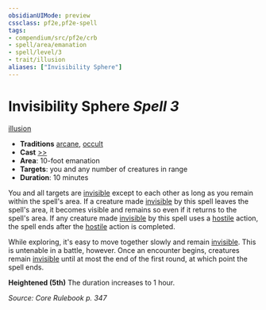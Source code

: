 ```yaml
---
obsidianUIMode: preview
cssclass: pf2e,pf2e-spell
tags:
- compendium/src/pf2e/crb
- spell/area/emanation
- spell/level/3
- trait/illusion
aliases: ["Invisibility Sphere"]
---
```

# Invisibility Sphere *Spell 3*   
[illusion](illusion.md "Illusion School Trait")  

- **Traditions** [arcane](arcane.md "Arcane Tradition Trait"), [occult](occult.md "Occult Tradition Trait")
- **Cast** [>>](chapter-9-playing-the-game.md#Actions "Two-Action") 
- **Area**: 10-foot emanation
- **Targets**: you and any number of creatures in range
- **Duration**: 10 minutes

You and all targets are [invisible](conditions.md#Invisible) except to each other as long as you remain within the spell's area. If a creature made [invisible](conditions.md#Invisible) by this spell leaves the spell's area, it becomes visible and remains so even if it returns to the spell's area. If any creature made [invisible](conditions.md#Invisible) by this spell uses a [hostile](conditions.md#Hostile) action, the spell ends after the [hostile](conditions.md#Hostile) action is completed.

While exploring, it's easy to move together slowly and remain [invisible](conditions.md#Invisible). This is untenable in a battle, however. Once an encounter begins, creatures remain [invisible](conditions.md#Invisible) until at most the end of the first round, at which point the spell ends.

**Heightened (5th)** The duration increases to 1 hour.

*Source: Core Rulebook p. 347*